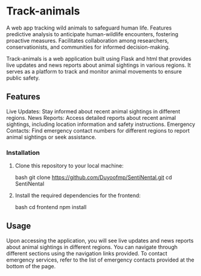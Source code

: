 # Track-animals
A web app tracking wild animals to safeguard human life. Features predictive analysis to anticipate human-wildlife encounters, fostering proactive measures. Facilitates collaboration among researchers, conservationists, and communities for informed decision-making.

Track-animals is a web application built using Flask and html that provides live updates and news reports about animal sightings in various regions. It serves as a platform to track and monitor animal movements to ensure public safety.

## Features
Live Updates: Stay informed about recent animal sightings in different regions.
News Reports: Access detailed reports about recent animal sightings, including location information and safety instructions.
Emergency Contacts: Find emergency contact numbers for different regions to report animal sightings or seek assistance.
### Installation

1. Clone this repository to your local machine:

    bash
   git clone https://github.com/Duyoofmp/SentiNental.git
   cd SentiNental
   

2. Install the required dependencies for the frontend:

   bash
   cd frontend
   npm install

## Usage
Upon accessing the application, you will see live updates and news reports about animal sightings in different regions.
You can navigate through different sections using the navigation links provided.
To contact emergency services, refer to the list of emergency contacts provided at the bottom of the page.
